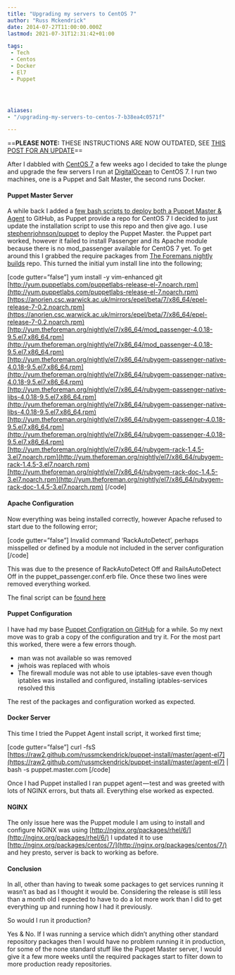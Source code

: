 ```yaml
---
title: "Upgrading my servers to CentOS 7"
author: "Russ Mckendrick"
date: 2014-07-27T11:00:00.000Z
lastmod: 2021-07-31T12:31:42+01:00

tags:
 - Tech
 - Centos
 - Docker
 - El7
 - Puppet




aliases:
- "/upgrading-my-servers-to-centos-7-b38ea4c0571f"

---
```


==**PLEASE NOTE:** THESE INSTRUCTIONS ARE NOW OUTDATED, SEE [THIS POST FOR AN UPDATE](https://media-glass.es/2015/07/12/update-to-puppet-install-script/)==

After I dabbled with [CentOS 7](https://media-glass.es/2014/07/13/centos-7/) a few weeks ago I decided to take the plunge and upgrade the few servers I run at [DigitalOcean](https://www.digitalocean.com/?refcode=52ec4dc3647e) to CentOS 7. I run two machines, one is a Puppet and Salt Master, the second runs Docker.

#### Puppet Master Server

A while back I added a [few bash scripts to deploy both a Puppet Master & Agent](https://github.com/russmckendrick/puppet-install) to GitHub, as Puppet provide a repo for CentOS 7 I decided to just update the installation script to use this repo and then give ago. I use [stephenrjohnson/puppet](https://forge.puppetlabs.com/stephenrjohnson/puppet) to deploy the Puppet Master. the Puppet part worked, however it failed to install Passenger and its Apache module because there is no mod_passenger available for CentOS 7 yet. To get around this I grabbed the require packages from [The Foremans nightly builds](http://yum.theforeman.org/nightly/el7/x86_64/) repo. This turned the initial yum install line into the following;

[code gutter=”false”]
yum install -y vim-enhanced git [http://yum.puppetlabs.com/puppetlabs-release-el-7.noarch.rpm](http://yum.puppetlabs.com/puppetlabs-release-el-7.noarch.rpm)[https://anorien.csc.warwick.ac.uk/mirrors/epel/beta/7/x86_64/epel-release-7-0.2.noarch.rpm](https://anorien.csc.warwick.ac.uk/mirrors/epel/beta/7/x86_64/epel-release-7-0.2.noarch.rpm)[http://yum.theforeman.org/nightly/el7/x86_64/mod_passenger-4.0.18-9.5.el7.x86_64.rpm](http://yum.theforeman.org/nightly/el7/x86_64/mod_passenger-4.0.18-9.5.el7.x86_64.rpm)[http://yum.theforeman.org/nightly/el7/x86_64/rubygem-passenger-native-4.0.18-9.5.el7.x86_64.rpm](http://yum.theforeman.org/nightly/el7/x86_64/rubygem-passenger-native-4.0.18-9.5.el7.x86_64.rpm)[http://yum.theforeman.org/nightly/el7/x86_64/rubygem-passenger-native-libs-4.0.18-9.5.el7.x86_64.rpm](http://yum.theforeman.org/nightly/el7/x86_64/rubygem-passenger-native-libs-4.0.18-9.5.el7.x86_64.rpm)[http://yum.theforeman.org/nightly/el7/x86_64/rubygem-passenger-4.0.18-9.5.el7.x86_64.rpm](http://yum.theforeman.org/nightly/el7/x86_64/rubygem-passenger-4.0.18-9.5.el7.x86_64.rpm)[http://yum.theforeman.org/nightly/el7/x86_64/rubygem-rack-1.4.5-3.el7.noarch.rpm](http://yum.theforeman.org/nightly/el7/x86_64/rubygem-rack-1.4.5-3.el7.noarch.rpm)[http://yum.theforeman.org/nightly/el7/x86_64/rubygem-rack-doc-1.4.5-3.el7.noarch.rpm](http://yum.theforeman.org/nightly/el7/x86_64/rubygem-rack-doc-1.4.5-3.el7.noarch.rpm)
[/code]

#### Apache Configuration

Now everything was being installed correctly, however Apache refused to start due to the following error;

[code gutter=”false”]
Invalid command ‘RackAutoDetect’, perhaps misspelled or defined by a module not included in the server configuration
[/code]

This was due to the presence of RackAutoDetect Off and RailsAutoDetect Off in the puppet_passenger.conf.erb file. Once these two lines were removed everything worked.

The final script can be [found here](https://github.com/russmckendrick/puppet-install/blob/master/install-el7)

#### Puppet Configuration

I have had my base [Puppet Configration on GitHub](https://github.com/russmckendrick/puppet) for a while. So my next move was to grab a copy of the configuration and try it. For the most part this worked, there were a few errors though.

- man was not available so was removed
- jwhois was replaced with whois
- The firewall module was not able to use iptables-save even though iptables was installed and configured, installing iptables-services resolved this

The rest of the packages and configuration worked as expected.

#### Docker Server

This time I tried the Puppet Agent install script, it worked first time;

[code gutter=”false”]
curl -fsS [https://raw2.github.com/russmckendrick/puppet-install/master/agent-el7](https://raw2.github.com/russmckendrick/puppet-install/master/agent-el7) | bash -s puppet.master.com
[/code]

Once I had Puppet installed I ran puppet agent — test and was greeted with lots of NGINX errors, but thats all. Everything else worked as expected.

#### NGINX

The only issue here was the Puppet module I am using to install and configure NGINX was using [http://nginx.org/packages/rhel/6/](http://nginx.org/packages/rhel/6/) I updated it to use [http://nginx.org/packages/centos/7/](http://nginx.org/packages/centos/7/) and hey presto, server is back to working as before.

#### Conclusion

In all, other than having to tweak some packages to get services running it wasn’t as bad as I thought it would be. Considering the release is still less than a month old I expected to have to do a lot more work than I did to get everything up and running how I had it previously.

So would I run it production?

Yes & No. If I was running a service which didn’t anything other standard repository packages then I would have no problem running it in production, for some of the none standard stuff like the Puppet Master server, I would give it a few more weeks until the required packages start to filter down to more production ready repositories.
